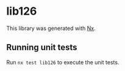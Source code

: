 # lib126

This library was generated with [Nx](https://nx.dev).

## Running unit tests

Run `nx test lib126` to execute the unit tests.
